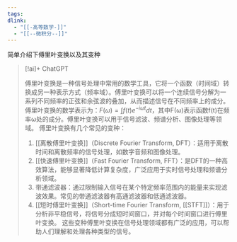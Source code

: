 ```yaml
---
tags: 
dlink:
  - "[[-高等数学-]]"
  - "[[--微积分--]]"
---
```

简单介绍下傅里叶变换以及其变种
> [!ai]+ ChatGPT
>
> 傅里叶变换是一种信号处理中常用的数学工具，它将一个函数（时间域）转换成另一种表示方式（频率域）。傅里叶变换可以将一个连续信号分解为一系列不同频率的正弦和余弦波的叠加，从而描述信号在不同频率上的成分。
> 傅里叶变换的数学表示为：$F(ω) = ∫f(t)e^{-iωt}dt$，其中F(ω)表示函数f(t)在频率ω处的成分。傅里叶变换可以用于信号滤波、频谱分析、图像处理等领域。
> 傅里叶变换有几个常见的变种：
> 1. [[离散傅里叶变换]]（Discrete Fourier Transform, DFT）：适用于离散时间和离散频率的信号处理，如数字音频和图像处理。
> 2. [[快速傅里叶变换]]（Fast Fourier Transform, FFT）：是DFT的一种高效算法，能够显著降低计算复杂度，广泛应用于实时信号处理和频谱分析领域。
> 3. 带通滤波器：通过限制输入信号在某个特定频率范围内的能量来实现滤波效果。常见的带通滤波器有高通滤波器和低通滤波器。
> 4. [[短时傅里叶变换]]（Short-time Fourier Transform, [[STFT]]）：用于分析非平稳信号，将信号分成短时间窗口，并对每个时间窗口进行傅里叶变换。
> 这些变种傅里叶变换在信号处理领域都有广泛的应用，可以帮助人们理解和处理各种类型的信号。

